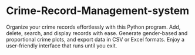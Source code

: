 # Crime-Record-Management-system
Organize your crime records effortlessly with this Python program. Add, delete, search, and display records with ease. Generate gender-based and proportional crime plots, and export data in CSV or Excel formats. Enjoy a user-friendly interface that runs until you exit.

